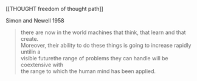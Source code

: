 [[THOUGHT freedom of thought path]]

Simon and Newell 1958
>there are now in the world machines that think, that learn and that create.  
Moreover, their ability to do these things is going to increase rapidly untilin a  
visible futurethe range of problems they can handle will be coextensive with  
the range to which the human mind has been applied.

